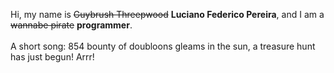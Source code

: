 Hi, my name is ~~Guybrush Threepwood~~ **Luciano Federico Pereira**, and I am a ~~wannabe pirate~~ **programmer**.<br><br>A short song: 854 bounty of doubloons gleams in the sun, a treasure hunt has just begun! Arrr!
